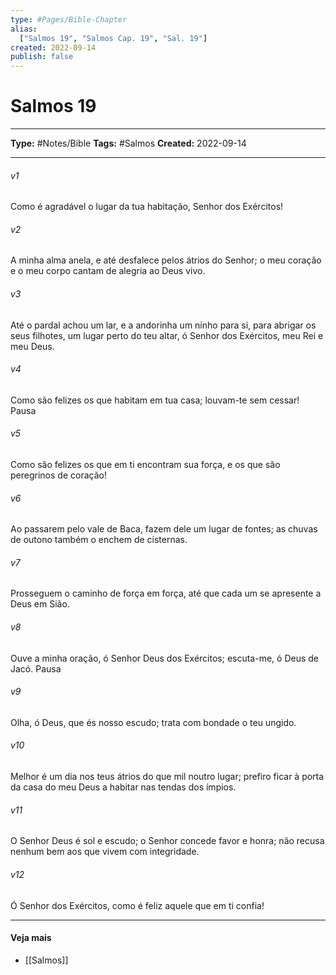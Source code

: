 ```yaml
---
type: #Pages/Bible-Chapter
alias:
  ["Salmos 19", "Salmos Cap. 19", "Sal. 19"]
created: 2022-09-14
publish: false
---
```


# Salmos 19

---

**Type:** #Notes/Bible
**Tags:** #Salmos
**Created:** 2022-09-14

---

###### v1
Como é agradável o lugar da tua habitação, Senhor dos Exércitos!
###### v2
A minha alma anela, e até desfalece pelos átrios do Senhor; o meu coração e o meu corpo cantam de alegria ao Deus vivo.
###### v3
Até o pardal achou um lar, e a andorinha um ninho para si, para abrigar os seus filhotes, um lugar perto do teu altar, ó Senhor dos Exércitos, meu Rei e meu Deus.
###### v4
Como são felizes os que habitam em tua casa; louvam-te sem cessar! Pausa
###### v5
Como são felizes os que em ti encontram sua força, e os que são peregrinos de coração!
###### v6
Ao passarem pelo vale de Baca, fazem dele um lugar de fontes; as chuvas de outono também o enchem de cisternas.
###### v7
Prosseguem o caminho de força em força, até que cada um se apresente a Deus em Sião.
###### v8
Ouve a minha oração, ó Senhor Deus dos Exércitos; escuta-me, ó Deus de Jacó. Pausa
###### v9
Olha, ó Deus, que és nosso escudo; trata com bondade o teu ungido.
###### v10
Melhor é um dia nos teus átrios do que mil noutro lugar; prefiro ficar à porta da casa do meu Deus a habitar nas tendas dos ímpios.
###### v11
O Senhor Deus é sol e escudo; o Senhor concede favor e honra; não recusa nenhum bem aos que vivem com integridade.
###### v12
Ó Senhor dos Exércitos, como é feliz aquele que em ti confia!


---

#### Veja mais

- [[Salmos]]
